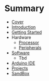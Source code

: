# Summary

* [Cover](README.md)
* [Introduction](documentation/Introduction.md)
* [Getting Started](documentation/GettingStarted.md)
* Hardware
   * [Processor](documentation/Processor.md)
   * [Peripherals](documentation/Peripherals.md)
* [Software](documentation/Software.md)
   * Tbd
* [Arduino IDE](documentation/ArduinoIde.md)
* [Projects](documentation/Projects.md)
* [SandBox](documentation/Sandbox.md)

